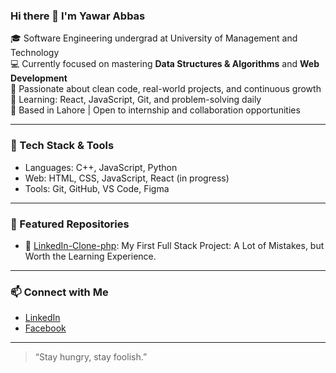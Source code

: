 ### Hi there 👋 I'm Yawar Abbas

🎓 Software Engineering undergrad at University of Management and Technology  
💻 Currently focused on mastering **Data Structures & Algorithms** and **Web Development**  
🚀 Passionate about clean code, real-world projects, and continuous growth  
🌱 Learning: React, JavaScript, Git, and problem-solving daily  
📌 Based in Lahore | Open to internship and collaboration opportunities

---

### 🚀 Tech Stack & Tools
- Languages: C++, JavaScript, Python
- Web: HTML, CSS, JavaScript, React (in progress)
- Tools: Git, GitHub, VS Code, Figma

---

### 📂 Featured Repositories
- 📁 [LinkedIn-Clone-php](https://github.com/yawar2518/LinkedIn-Clone-php): My First Full Stack Project: A Lot of Mistakes, but Worth the Learning Experience.

---

### 📫 Connect with Me
- [LinkedIn](https://www.linkedin.com/in/yawar-abbas-5b2773275/)
- [Facebook](https://www.facebook.com/yawarrbaloch)

---

> “Stay hungry, stay foolish.”  
